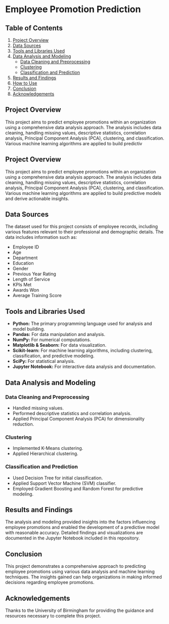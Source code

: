 # Employee Promotion Prediction

## Table of Contents
1. [Project Overview](#project-overview)
2. [Data Sources](#data-sources)
3. [Tools and Libraries Used](#tools-and-libraries-used)
4. [Data Analysis and Modeling](#data-analysis-and-modeling)
   - [Data Cleaning and Preprocessing](#data-cleaning-and-preprocessing)
   - [Clustering](#clustering)
   - [Classification and Prediction](#classification-and-prediction)
5. [Results and Findings](#results-and-findings)
6. [How to Use](#how-to-use)
7. [Conclusion](#conclusion)
8. [Acknowledgements](#acknowledgements)

## Project Overview
This project aims to predict employee promotions within an organization using a comprehensive data analysis approach. The analysis includes data cleaning, handling missing values, descriptive statistics, correlation analysis, Principal Component Analysis (PCA), clustering, and classification. Various machine learning algorithms are applied to build predictiv

## Project Overview
This project aims to predict employee promotions within an organization using a comprehensive data analysis approach. The analysis includes data cleaning, handling missing values, descriptive statistics, correlation analysis, Principal Component Analysis (PCA), clustering, and classification. Various machine learning algorithms are applied to build predictive models and derive actionable insights.

## Data Sources
The dataset used for this project consists of employee records, including various features relevant to their professional and demographic details. The data includes information such as:
- Employee ID
- Age
- Department
- Education
- Gender
- Previous Year Rating
- Length of Service
- KPIs Met
- Awards Won
- Average Training Score

## Tools and Libraries Used
- **Python:** The primary programming language used for analysis and model building.
- **Pandas:** For data manipulation and analysis.
- **NumPy:** For numerical computations.
- **Matplotlib & Seaborn:** For data visualization.
- **Scikit-learn:** For machine learning algorithms, including clustering, classification, and predictive modeling.
- **SciPy:** For statistical analysis.
- **Jupyter Notebook:** For interactive data analysis and documentation.

## Data Analysis and Modeling
### Data Cleaning and Preprocessing
- Handled missing values.
- Performed descriptive statistics and correlation analysis.
- Applied Principal Component Analysis (PCA) for dimensionality reduction.

### Clustering
- Implemented K-Means clustering.
- Applied Hierarchical clustering.

### Classification and Prediction
- Used Decision Tree for initial classification.
- Applied Support Vector Machine (SVM) classifier.
- Employed Gradient Boosting and Random Forest for predictive modeling.

## Results and Findings
The analysis and modeling provided insights into the factors influencing employee promotions and enabled the development of a predictive model with reasonable accuracy. Detailed findings and visualizations are documented in the Jupyter Notebook included in this repository.

## Conclusion
This project demonstrates a comprehensive approach to predicting employee promotions using various data analysis and machine learning techniques. The insights gained can help organizations in making informed decisions regarding employee promotions.

## Acknowledgements
Thanks to the University of Birmingham for providing the guidance and resources necessary to complete this project.

